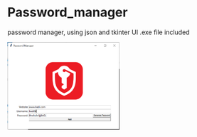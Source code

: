 # Password_manager
password manager, using json and tkinter UI
.exe file included

<img src="app.PNG" width=50% height=auto/>
